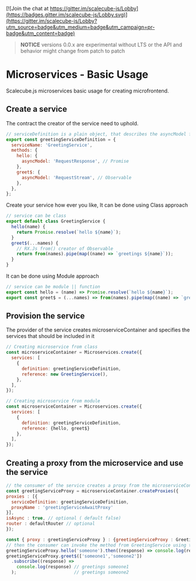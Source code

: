 [![Join the chat at https://gitter.im/scalecube-js/Lobby](https://badges.gitter.im/scalecube-js/Lobby.svg)](https://gitter.im/scalecube-js/Lobby?utm_source=badge&utm_medium=badge&utm_campaign=pr-badge&utm_content=badge)

> **NOTICE** versions 0.0.x are experimental without LTS or the API and behavior might change from patch to patch

# Microservices - Basic Usage

Scalecube.js microservices basic usage for creating microfrontend.

## Create a service

The contract the creator of the service need to uphold.

```javascript
// serviceDefinition is a plain object, that describes the asyncModel for each method, that you want to use within your microfrontend
export const greetingServiceDefinition = {
  serviceName: 'GreetingService',
  methods: {
    hello: {
      asyncModel: 'RequestResponse', // Promise
    },
    greet$: {
      asyncModel: 'RequestStream', // Observable
    },
  },
};
```

Create your service how ever you like,
It can be done using Class approach

```javascript
// service can be class
export default class GreetingService {
  hello(name) {
    return Promise.resolve(`hello ${name}`);
  }
  greet$(...names) {
    // RX.Js from() creator of Observable
    return from(names).pipe(map((name) => `greetings ${name}`));
  }
}
```

It can be done using Module approach

```javascript
// service can be module || function
export const hello = (name) => Promise.resolve(`hello ${name}`);
export const greet$ = (...names) => from(names).pipe(map((name) => `greetings ${name}`));
```

## Provision the service

The provider of the service creates microserviceContainer and specifies the services that should be included in it

```javascript
// Creating microservice from class
const microserviceContainer = Microservices.create({
  services: [
    {
      definition: greetingServiceDefinition,
      reference: new GreetingService(),
    },
  ],
});
```

```javascript
// Creating microservice from module
const microserviceContainer = Microservices.create({
  services: [
    {
      definition: greetingServiceDefinition,
      reference: {hello, greet$}
    },
  ],
});
```

## Creating a proxy from the microservice and use the service

```javascript
// the consumer of the service creates a proxy from the microserviceContainer
const greetingServiceProxy = microserviceContainer.createProxies({
proxies : [{
  serviceDefinition: greetingServiceDefinition,
  proxyName : 'greetingServiceAwaitProxy'
}],
isAsync : true, // optional ( default false)
router : defaultRouter // optional
});

const { proxy : greetingServiceProxy } : {greetingServiceProxy : GreetingService} = await greetingServiceAwaitProxy;
// then the consumer can invoke the method from GreetingService using the proxy
greetingServiceProxy.hello('someone').then((response) => console.log(response)); // hello someone
greetingServiceProxy.greet$(['someone1','someone2'])
  .subscribe((response) => 
    console.log(response) // greetings someone1 
  );                      // greetings someone2
```
